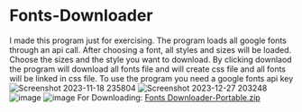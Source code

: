 # Fonts-Downloader
I made this program just for exercising.
The program loads all google fonts through an api call.
After choosing a font, all styles and sizes will be loaded.
Choose the sizes and the style you want to download.
By clicking downlaod the program will download all fonts file and will create css file and all fonts will be linked in css file.
To use the program you need a google fonts api key 
![Screenshot 2023-11-18 235804](https://github.com/mustafa-shahin/Fonts-Downloader/assets/109212127/eabd6b42-a85c-4590-b7c5-02be67320284)
![Screenshot 2023-12-27 203248](https://github.com/mustafa-shahin/Fonts-Downloader/assets/109212127/2625ad32-bb28-4f69-94a2-f0b2dd404298)
![image](https://user-images.githubusercontent.com/109212127/221409621-28c2d3c0-9a4d-426a-864d-d8da97b36d66.png)
![image](https://user-images.githubusercontent.com/109212127/221409629-3e4d12d4-5b70-4149-a51f-b93e2ac3fdfa.png)
For Downloading:
[Fonts Downloader-Portable.zip](https://github.com/mustafa-shahin/Fonts-Downloader/files/14972077/Fonts.Downloader-Portable.zip)








